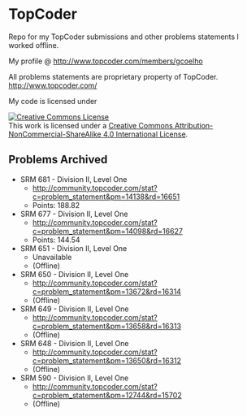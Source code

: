 # TopCoder

Repo for my TopCoder submissions and other problems statements I worked offline.

My profile @ http://www.topcoder.com/members/gcoelho

All problems statements are proprietary property of TopCoder.
http://www.topcoder.com/

My code is licensed under

<a rel="license" href="http://creativecommons.org/licenses/by-nc-sa/4.0/"><img alt="Creative Commons License" style="border-width:0" src="https://i.creativecommons.org/l/by-nc-sa/4.0/88x31.png" /></a><br />This work is licensed under a <a rel="license" href="http://creativecommons.org/licenses/by-nc-sa/4.0/">Creative Commons Attribution-NonCommercial-ShareAlike 4.0 International License</a>.

## Problems Archived

* SRM 681 - Division II, Level One
    * http://community.topcoder.com/stat?c=problem_statement&pm=14138&rd=16651
    * Points: 188.82
* SRM 677 - Division II, Level One
    * http://community.topcoder.com/stat?c=problem_statement&pm=14098&rd=16627
    * Points: 144.54
* SRM 651 - Division II, Level One
    * Unavailable
    * (Offline)
* SRM 650 - Division II, Level One
    * http://community.topcoder.com/stat?c=problem_statement&pm=13672&rd=16314
    * (Offline)
* SRM 649 - Division II, Level One
    * http://community.topcoder.com/stat?c=problem_statement&pm=13658&rd=16313
    * (Offline)
* SRM 648 - Division II, Level One
    * http://community.topcoder.com/stat?c=problem_statement&pm=13650&rd=16312
    * (Offline)
* SRM 590 - Division II, Level One
    * http://community.topcoder.com/stat?c=problem_statement&pm=12744&rd=15702
    * (Offline)
